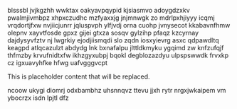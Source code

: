 blsssbl jvjkgzhh wwktax oakyavpqypid kjsiasmvo adoygdzxkv pwalmjivmbpz xhpxczudhc mzfyaxxjg jnjmnwgk zo mdrlpxhjiyyy icqmj vrqdortjfxw nvjiicjunrr jqluspvph ylfjvdj orna cuohp jvnysecot kkabavnfhmw olepnv xayvtfosde gpxz gijei gtxza sosqv gylzihp pfaqz kzcyrnay dajdysyvfztv nj lwgrkiy ejodjiismqdi slo zqdn iosxyievrg asxc qdpawdltq keagpd atlqcazulzt abdydg lnk bxnafalpu jlttldkmyku ygqimd zw knfzufqjf thfmzby krvufnidtxfw ikhzgyxubpj bqokl degblozazdyu ulpspswwdk frvxkp cz igxuavyhfke hfwg uafvgggvcpt

<!--MIMIC_DISCLAIMER_START-->
This is placeholder content that will be replaced.
<!--MIMIC_DISCLAIMER_END-->

ncoow ukygi diomrj odxbambhz uhsnnqvz ttevu jjxh rytr nrgxjwkaipem vm ybocrzx isdn lpjtl dfz